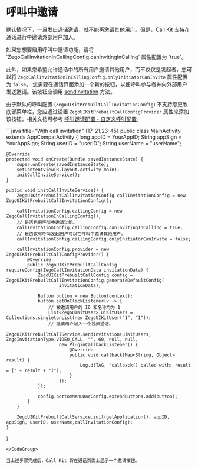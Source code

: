 # 呼叫中邀请

默认情况下，一旦发出通话邀请，就不能再邀请其他用户。但是，Call Kit 支持在通话进行中邀请外部用户加入。

<Steps>
<Step title="启用功能">
如果您想要启用呼叫中邀请功能，请将 `ZegoCallInvitationInCallingConfig.canInvitingInCalling` 属性配置为 `true`。

此外，如果您希望允许通话中的所有用户邀请其他用户，而不仅仅是发起者，您可以将 `ZegoCallInvitationInCallingConfig.onlyInitiatorCanInvite` 属性配置为 `false`。
</Step>
<Step title="添加按钮">
您需要在通话界面添加一个新的按钮，以便呼叫参与者并向外部用户发送邀请。该按钮应调用 [sendInvitation](/callkit-android/api-reference/api#sendinvitation) 方法。

由于默认的呼叫配置 (`ZegoUIKitPrebuiltCallInvitationConfig`) 不支持您更改底部菜单栏，您应通过设置 `ZegoUIKitPrebuiltCallConfigProvider` 属性来添加该按钮，相关文档可参考 [呼叫邀请配置 - 自定义呼叫配置](/callkit-android/calling-config/call-invitation-config#自定义呼叫配置)。
</Step>
</Steps>

<CodeGroup>
```java title="With call invitation" {17-21,23-45}
public class MainActivity extends AppCompatActivity {
    long appID = YourAppID;
    String appSign = YourAppSign;
    String userID = "userID";
    String userName = "userName";

    @Override
    protected void onCreate(Bundle savedInstanceState) {
        super.onCreate(savedInstanceState);
        setContentView(R.layout.activity_main);
        initCallInviteService();
    }

    public void initCallInviteService() {
        ZegoUIKitPrebuiltCallInvitationConfig callInvitationConfig = new ZegoUIKitPrebuiltCallInvitationConfig();

        callInvitationConfig.callingConfig = new ZegoCallInvitationInCallingConfig();
        // 是否启用呼叫中邀请功能。        
        callInvitationConfig.callingConfig.canInvitingInCalling = true;
        // 是否仅有呼叫发起用户可以在呼叫中邀请其他用户。
        callInvitationConfig.callingConfig.onlyInitiatorCanInvite = false;

        callInvitationConfig.provider = new ZegoUIKitPrebuiltCallConfigProvider() {
            @Override
            public ZegoUIKitPrebuiltCallConfig requireConfig(ZegoCallInvitationData invitationData) {
                ZegoUIKitPrebuiltCallConfig config = ZegoUIKitPrebuiltCallInvitationConfig.generateDefaultConfig(
                        invitationData);

                Button button = new Button(context);
                button.setOnClickListener(v -> {
                    // 被邀请用户的 ID 和名称均为 1
                    List<ZegoUIKitUser> uiKitUsers = Collections.singletonList(new ZegoUIKitUser("1", "1"));
                    // 邀请用户加入一个视频通话。
                    ZegoUIKitPrebuiltCallService.sendInvitation(uiKitUsers, ZegoInvitationType.VIDEO_CALL, "", 60, null, null,
                        new PluginCallbackListener() {
                            @Override
                            public void callback(Map<String, Object> result) {
                                Log.d(TAG, "callback() called with: result = [" + result + "]");
                            }
                        });
                });

                config.bottomMenuBarConfig.extendButtons.add(button);
            }
        }

        ZegoUIKitPrebuiltCallService.init(getApplication(), appID, appSign, userID, userName,callInvitationConfig);
    }
}
```
</CodeGroup>

当上述步骤完成后，Call Kit 将在通话页面上显示一个邀请按钮。